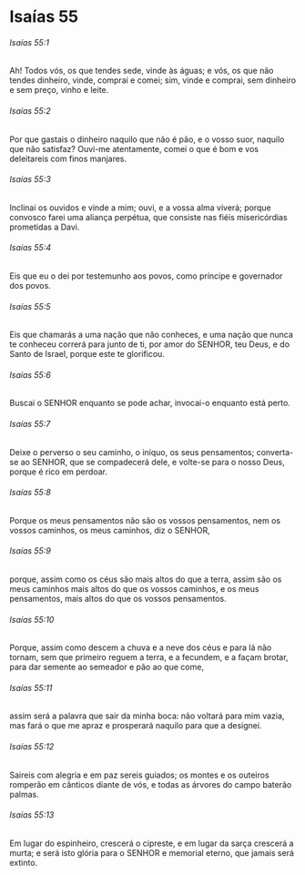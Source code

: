 # Isaías 55

###### Isaías 55:1

Ah! Todos vós, os que tendes sede, vinde às águas; e vós, os que não tendes dinheiro, vinde, comprai e comei; sim, vinde e comprai, sem dinheiro e sem preço, vinho e leite.

###### Isaías 55:2

Por que gastais o dinheiro naquilo que não é pão, e o vosso suor, naquilo que não satisfaz? Ouvi-me atentamente, comei o que é bom e vos deleitareis com finos manjares.

###### Isaías 55:3

Inclinai os ouvidos e vinde a mim; ouvi, e a vossa alma viverá; porque convosco farei uma aliança perpétua, que consiste nas fiéis misericórdias prometidas a Davi.

###### Isaías 55:4

Eis que eu o dei por testemunho aos povos, como príncipe e governador dos povos.

###### Isaías 55:5

Eis que chamarás a uma nação que não conheces, e uma nação que nunca te conheceu correrá para junto de ti, por amor do SENHOR, teu Deus, e do Santo de Israel, porque este te glorificou.

###### Isaías 55:6

Buscai o SENHOR enquanto se pode achar, invocai-o enquanto está perto.

###### Isaías 55:7

Deixe o perverso o seu caminho, o iníquo, os seus pensamentos; converta-se ao SENHOR, que se compadecerá dele, e volte-se para o nosso Deus, porque é rico em perdoar.

###### Isaías 55:8

Porque os meus pensamentos não são os vossos pensamentos, nem os vossos caminhos, os meus caminhos, diz o SENHOR,

###### Isaías 55:9

porque, assim como os céus são mais altos do que a terra, assim são os meus caminhos mais altos do que os vossos caminhos, e os meus pensamentos, mais altos do que os vossos pensamentos.

###### Isaías 55:10

Porque, assim como descem a chuva e a neve dos céus e para lá não tornam, sem que primeiro reguem a terra, e a fecundem, e a façam brotar, para dar semente ao semeador e pão ao que come,

###### Isaías 55:11

assim será a palavra que sair da minha boca: não voltará para mim vazia, mas fará o que me apraz e prosperará naquilo para que a designei.

###### Isaías 55:12

Saireis com alegria e em paz sereis guiados; os montes e os outeiros romperão em cânticos diante de vós, e todas as árvores do campo baterão palmas.

###### Isaías 55:13

Em lugar do espinheiro, crescerá o cipreste, e em lugar da sarça crescerá a murta; e será isto glória para o SENHOR e memorial eterno, que jamais será extinto.

